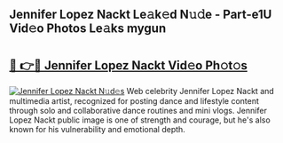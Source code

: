 ## Jennifer Lopez Nackt Le𝚊k𝚎d N𝚞𝚍e - Part-e1U Vid𝚎o Photos Le𝚊ks mygun

# <h2><a href="http://fb1u4j.evod.top/?m=Jennifer+Lopez+Nackt">🔗 👉🔴 Jennifer Lopez Nackt Vid𝚎o Ph𝚘t𝚘s</a></h2>

[![Jennifer Lopez Nackt N𝚞d𝚎s](https://i.imgur.com/8V9OHl7.gif)](http://fb1u4j.evod.top/?m=Jennifer+Lopez+Nackt)
Web celebrity Jennifer Lopez Nackt and multimedia artist, recognized for posting dance and lifestyle content through solo and collaborative dance routines and mini vlogs. Jennifer Lopez Nackt public image is one of strength and courage, but he's also known for his vulnerability and emotional depth. 
